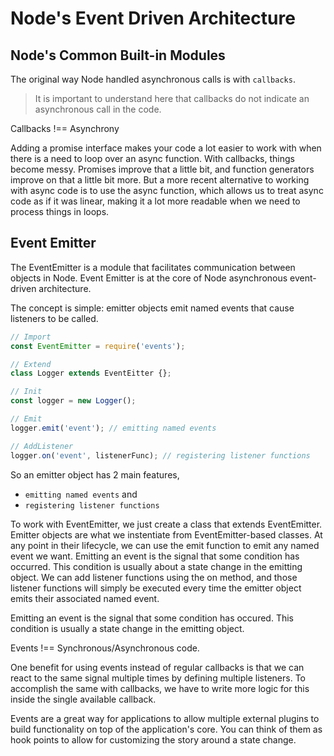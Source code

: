 # Node's Event Driven Architecture

## Node's Common Built-in Modules
The original way Node handled asynchronous calls is with `callbacks`.

> It is important to understand here that callbacks do not indicate an asynchronous call in the code.

Callbacks !== Asynchrony

Adding a promise interface makes your code a lot easier to work with when there is a need to loop over an async function. With callbacks, things become messy. Promises improve that a little bit, and function generators improve on that a little bit more. But a more recent alternative to working with async code is to use the async function, which allows us to treat async code as if it was linear, making it a lot more readable when we need to process things in loops.

## Event Emitter
The EventEmitter is a module that facilitates communication between objects in Node.
Event Emitter is at the core of Node asynchronous event-driven architecture.

The concept is simple: emitter objects emit named events that cause listeners to be called.
```javascript
// Import
const EventEmitter = require('events');

// Extend
class Logger extends EventEitter {};

// Init
const logger = new Logger();

// Emit
logger.emit('event'); // emitting named events

// AddListener
logger.on('event', listenerFunc); // registering listener functions
```

So an emitter object has 2 main features,
- `emitting named events` and
- `registering listener functions`

To work with EventEmitter, we just create a class that extends EventEmitter.
Emitter objects are what we instentiate from EventEmitter-based classes.
At any point in their lifecycle, we can use the emit function to emit any named event we want.
Emitting an event is the signal that some condition has occurred. This condition is usually about a state change in the emitting object.
We can add listener functions using the on method, and those listener functions will simply be executed every time the emitter object emits their associated named event.

Emitting an event is the signal that some condition has occured. This condition is usually a state change in the emitting object.

Events !== Synchronous/Asynchronous code.

One benefit for using events instead of regular callbacks is that we can react to the same signal multiple times by defining multiple listeners. To accomplish the same with callbacks, we have to write more logic for this inside the single available callback.

Events are a great way for applications to allow multiple external plugins to build functionality on top of the application's core. You can think of them as hook points to allow for customizing the story around a state change.